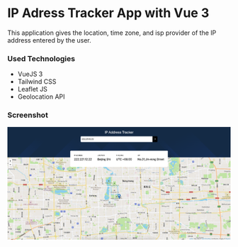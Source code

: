
# IP Adress Tracker App with Vue 3

This application gives the location, time zone, and isp provider of the IP address entered by the user.


### Used Technologies

- VueJS 3
- Tailwind CSS
- Leaflet JS
- Geolocation API


### Screenshot

![App Screenshot](./app/src/assets/shot.png)